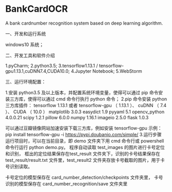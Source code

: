 # BankCardOCR
A bank cardnumber recognition system based on deep learning algorithm.

一、开发和运行系统

windows10 系统；


二、开发工具和软件介绍

1.pyCharm; 
2.python3.5;
3.tensorflow1.13.1 / tensorflow-gpu1.13.1,cuDNN7.4,CUDA10.0;
4.Jupyter Notebook;
5.WebStorm


三、运行环境配置：

1.安装 python3.5 及以上版本，并配置系统环境变量，使得可以通过 pip 命令安装三方库，使得可以通过 cmd 命令行执行 python 命令；
2.pip 命令安装 python 三方库插件：
tensorflow   1.13.1 或者 tensorflow-gpu （ 1.13.1 ）、 cuDNN （ 7.4 ）、 CUDA （ 10.0 ）
matplotlib    3.0.3
easydict	  1.9
pyyaml	5.1
opencv_python 4.0.0.21
scipy	    1.2.1
pillow	    6.0.0
numpy	    1.16.1
imageio	    2.5.0
flask      	    1.0.3

可以通过豆瓣镜像网站加速安装下载三方库，例如安装 tensorflow-gpu 示例：
pip install tensorflow-gpu -i https://pypi.doubanio.com/simple/ 3.运行步骤
运行项目时，可以在当前目录，即 demo 文件夹下用 cmd 命令行或 powershell 命令行运行 python demo.py。
程序自动读取 test_images 的图片进行卡号定位和识别， 框出的定位结果保存在test_result 文件夹下，识别的卡号结果保存在 test_result/result.txt 文件里，test_result2 文件夹存放卡号截取的图片，用于卡号识别读取。

卡号定位的模型保存在 card_number_detection/checkpoints 文件夹里， 卡号识别的模型保存在 card_number_recognition/save 文件夹里
